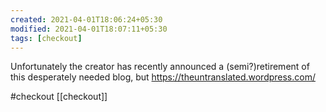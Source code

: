 ```yaml
---
created: 2021-04-01T18:06:24+05:30
modified: 2021-04-01T18:07:11+05:30
tags: [checkout]
---
```


 Unfortunately the creator has recently announced a (semi?)retirement of this desperately needed blog, but https://theuntranslated.wordpress.com/ 

#checkout
[[checkout]]